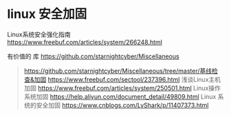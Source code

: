 # linux 安全加固
Linux系统安全强化指南
https://www.freebuf.com/articles/system/266248.html

有价值的 库 https://github.com/starnightcyber/Miscellaneous
> https://github.com/starnightcyber/Miscellaneous/tree/master/基线检查&加固
> https://www.freebuf.com/sectool/237396.html
浅谈Linux主机加固
https://www.freebuf.com/articles/system/250501.html
Linux操作系统加固
https://help.aliyun.com/document_detail/49809.html
Linux 系统的安全加固
https://www.cnblogs.com/LyShark/p/11407373.html
